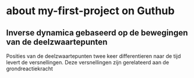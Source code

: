 # about my-first-project on Guthub
## Inverse dynamica gebaseerd op de bewegingen van de deelzwaartepunten
Posities van de deelzwaartepunten twee keer differentieren naar de tijd levert de versnellingen. Deze versnellingen zijn gerelateerd aan de grondreactiekracht

